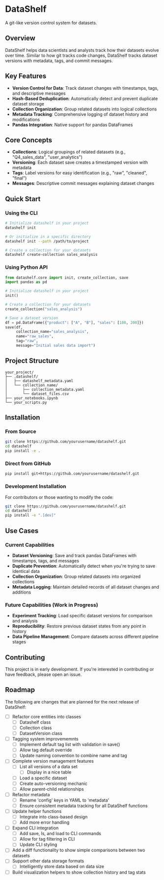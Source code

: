 # DataShelf   

A git-like version control system for datasets.

## Overview

DataShelf helps data scientists and analysts track how their datasets evolve over time. Similar to how git tracks code changes, DataShelf tracks dataset versions with metadata, tags, and commit messages.

## Key Features

- **Version Control for Data**: Track dataset changes with timestamps, tags, and descriptive messages
- **Hash-Based Deduplication**: Automatically detect and prevent duplicate dataset storage
- **Collection Organization**: Group related datasets into logical collections
- **Metadata Tracking**: Comprehensive logging of dataset history and modifications
- **Pandas Integration**: Native support for pandas DataFrames

## Core Concepts

- **Collections**: Logical groupings of related datasets (e.g., "Q4_sales_data", "user_analytics")
- **Versioning**: Each dataset save creates a timestamped version with metadata
- **Tags**: Label versions for easy identification (e.g., "raw", "cleaned", "final")
- **Messages**: Descriptive commit messages explaining dataset changes

## Quick Start

### Using the CLI
```bash
# Initialize datashelf in your project
datashelf init

# Or initialize in a specific directory
datashelf init --path /path/to/project

# Create a collection for your datasets
datashelf create-collection sales_analysis
```
### Using Python API

```python
from datashelf.core import init, create_collection, save
import pandas as pd

# Initialize datashelf in your project
init()

# Create a collection for your datasets
create_collection("sales_analysis")

# Save a dataset version
df = pd.DataFrame({"product": ["A", "B"], "sales": [100, 200]})
save(df, 
     collection_name="sales_analysis", 
     name="raw_sales", 
     tag="raw", 
     message="Initial sales data import")
```

## Project Structure

```
your_project/
├── .datashelf/
│   ├── datashelf_metadata.yaml
│   └── collection_name/
│       ├── collection_metadata.yaml
│       └── dataset_files.csv
├── your_notebooks.ipynb
└── your_scripts.py
```

## Installation

### From Source

```bash
git clone https://github.com/yourusername/datashelf.git
cd datashelf
pip install -e .
```

### Direct from GitHub

```bash
pip install git+https://github.com/yourusername/datashelf.git
```

### Development Installation

For contributors or those wanting to modify the code:

```bash
git clone https://github.com/yourusername/datashelf.git
cd datashelf
pip install -e ".[dev]"
```

## Use Cases

### Current Capabilities
- **Dataset Versioning**: Save and track pandas DataFrames with timestamps, tags, and messages
- **Duplicate Prevention**: Automatically detect when you're trying to save identical data
- **Collection Organization**: Group related datasets into organized collections
- **Metadata Logging**: Maintain detailed records of all dataset changes and additions

### Future Capabilities (Work in Progress)
- **Experiment Tracking**: Load specific dataset versions for comparison and analysis
- **Reproducibility**: Restore previous dataset states from any point in history
- **Data Pipeline Management**: Compare datasets across different pipeline stages

## Contributing

This project is in early development. If you're interested in contributing or have feedback, please open an issue.

## Roadmap

The following are changes that are planned for the next release of DataShelf:

- [ ] Refactor core entities into classes
     - [ ] Datashelf class
     - [ ] Collection class
     - [ ] DatasetVersion class
- [ ] Tagging system improvememnts
     - [ ] Implement default tag list with validation in save()
     - [ ] Allow tag default override
     - [ ] Update naming convention to combine name and tag
- [ ] Complete version management features
     - [ ] List all versions of a data set
          - [ ] Display in a nice table
     - [ ] Load a specific dataset
     - [ ] Create auto-versioning mechanic
     - [ ] Allow parent-child relationships
- [ ] Refactor metadata
     - [ ] Rename 'config' keys in YAML to 'metadata'
     - [ ] Ensure consistent metadata tracking for all DataShelf functions
- [ ] Update helper functions
     - [ ] Integrate into class-based design
     - [ ] Add more error handling
- [ ] Expand CLI integration
     - [ ] Add save, ls, and load to CLI commands
     - [ ] Allow for tag filtering in CLI
     - [ ] Update CLI styling
- [ ] Add a diff functionality to show simple comparisons between two datasets
- [ ] Support other data storage formats
     - [ ] Intelligently store data based on data size
- [ ] Build visualization helpers to show collection history and tag stats